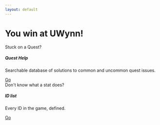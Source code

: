 ```yaml
---
layout: default
---
```


<h1 class="page-heading">You win at UWynn!</h1>


<div class="card text-white bg-dark mb-3" >
  <div class="card-header">
    Stuck on a Quest?
  </div>
  <div class="card-body">
    <h5 class="card-title">Quest Help</h5>
    <p class="card-text">Searchable database of solutions to common and uncommon quest issues.</p>
    <a href="/quest/" class="btn btn-outline-light text-light">Go</a>
  </div>
</div>
<div class="card text-white bg-dark mb-3" >
  <div class="card-header">
    Don't know what a stat does?
  </div>
  <div class="card-body">
    <h5 class="card-title">ID list</h5>
    <p class="card-text">Every ID in the game, defined.</p>
    <a href="/ID/" class="btn btn-outline-light text-light">Go</a>
  </div>
</div>




<!-- Soon:tm:
<div class="home">

  <h1 class="post-list-heading">Posts</h1>

  <ul class="post-list">
    {% for post in site.posts %}
      <li>
        <span class="post-meta">{{ post.date | date: "%b %-d, %Y" }}</span>

        <h2>
          <a class="post-link" href="{{ post.url | prepend: site.baseurl }}">{{ post.title }}</a>
        </h2>
      </li>
    {% endfor %}
  </ul>
</div>
-->

